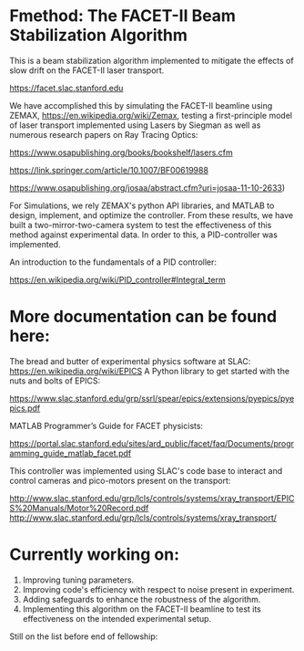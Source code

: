 # Fmethod: The FACET-II Beam Stabilization Algorithm

This is a beam stabilization algorithm implemented to mitigate the effects of slow drift on the FACET-II laser transport. 

https://facet.slac.stanford.edu

We have accomplished this by simulating the FACET-II beamline using ZEMAX, https://en.wikipedia.org/wiki/Zemax, testing a first-principle model of laser transport implemented using Lasers by Siegman as well as numerous research papers on Ray Tracing Optics:

https://www.osapublishing.org/books/bookshelf/lasers.cfm

https://link.springer.com/article/10.1007/BF00619988

https://www.osapublishing.org/josaa/abstract.cfm?uri=josaa-11-10-2633)


For Simulations, we rely ZEMAX's python API libraries, and MATLAB to design, implement, and optimize the controller. From these results, we have built a two-mirror-two-camera system to test the effectiveness of this method against experimental data.  In order to this, a PID-controller was implemented.

An introduction to the fundamentals of a PID controller: 

https://en.wikipedia.org/wiki/PID_controller#Integral_term

# More documentation can be found here: 

The bread and butter of experimental physics software at SLAC: https://en.wikipedia.org/wiki/EPICS
A Python library to get started with the nuts and bolts of EPICS: 

https://www.slac.stanford.edu/grp/ssrl/spear/epics/extensions/pyepics/pyepics.pdf

MATLAB Programmer’s Guide for FACET physicists: 

https://portal.slac.stanford.edu/sites/ard_public/facet/faq/Documents/programming_guide_matlab_facet.pdf 

This controller was implemented using SLAC's code base to interact and control cameras and pico-motors present on the transport: 

http://www.slac.stanford.edu/grp/lcls/controls/systems/xray_transport/EPICS%20Manuals/Motor%20Record.pdf
http://www.slac.stanford.edu/grp/lcls/controls/systems/xray_transport/

# Currently working on: 

1. Improving tuning parameters. 
2. Improving code's efficiency with respect to noise present in experiment. 
3. Adding safeguards to enhance the robustness of the algorithm. 
4. Implementing this algorithm on the FACET-II beamline to test its effectiveness on the intended experimental setup.

Still on the list before end of fellowship: 





